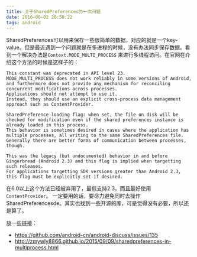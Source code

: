 ```yaml
---
title: 关于SharedPreferences的一次问题
date: 2016-06-02 20:50:22
tags: android
---
```

SharedPreferences可以用来保存一些很简单的数据，对应的就是一个key-value。但是最近遇到一个问题就是在多进程的时候，没有办法同步保存数据。看到一个解决办法是``Context.MODE_MULTI_PROCESS`` 来进行多线程访问。在官网在介绍这个方法的时候是这样子的：
<!--more-->
```
This constant was deprecated in API level 23.
MODE_MULTI_PROCESS does not work reliably in some versions of Android, and furthermore does not provide any mechanism for reconciling concurrent modifications across processes.
Applications should not attempt to use it.
Instead, they should use an explicit cross-process data management approach such as ContentProvider.

SharedPreference loading flag: when set, the file on disk will be checked for modification even if the shared preferences instance is already loaded in this process.
This behavior is sometimes desired in cases where the application has multiple processes, all writing to the same SharedPreferences file.
Generally there are better forms of communication between processes, though.

This was the legacy (but undocumented) behavior in and before Gingerbread (Android 2.3) and this flag is implied when targetting such releases.
For applications targetting SDK versions greater than Android 2.3, this flag must be explicitly set if desired.
```

在6.0以上这个方法已经被弃用了，最低支持2.3。而且最好使用``ContentProvider``。
一定要用的话，要尽力避免同时去操作SharedPreferencesde。其实也找到一些开源的库，可是觉得没有必要，所以还是算了。

放一些链接：
 -  <https://github.com/android-cn/android-discuss/issues/135>
 -  <http://zmywly8866.github.io/2015/09/09/sharedpreferences-in-multiprocess.html>
